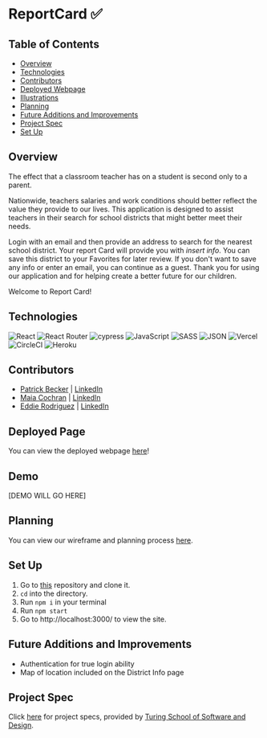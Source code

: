 # ReportCard ✅ 

## Table of Contents
  - [Overview](#overview)
  - [Technologies](#technologies)
  - [Contributors](#contributors)
  - [Deployed Webpage](#deployed-page)
  - [Illustrations](#illustrations)
  - [Planning](#planning)
  - [Future Additions and Improvements](#future-additions-and-improvements)
  - [Project Spec](#project-spec)
  - [Set Up](#set-up)

## Overview
  The effect that a classroom teacher has on a student is second only to a parent.
 
  Nationwide, teachers salaries and work conditions should better reflect the value they provide to our lives. This application is designed to assist teachers in their search for school districts that might better meet their needs.
  
  Login with an email and then provide an address to search for the nearest school district. Your report Card will provide you with *insert info*. You can save this district to your Favorites for later review. If you don't want to save any info or enter an email, you can continue as a guest. Thank you for using our application and for helping create a better future for our children. 
  
  Welcome to Report Card!

## Technologies
![React](https://img.shields.io/badge/react-%2320232a.svg?style=for-the-badge&logo=react&logoColor=%2361DAFB)
![React Router](https://img.shields.io/badge/React_Router-CA4245?style=for-the-badge&logo=react-router&logoColor=white)
![cypress](https://img.shields.io/badge/-cypress-%23E5E5E5?style=for-the-badge&logo=cypress&logoColor=058a5e)
![JavaScript](https://img.shields.io/badge/JavaScript-323330?style=for-the-badge&logo=javascript&logoColor=F7DF1E)
![SASS](https://img.shields.io/badge/SASS-hotpink.svg?style=for-the-badge&logo=SASS&logoColor=white)
![JSON](https://img.shields.io/badge/json-5E5C5C?style=for-the-badge&logo=json&logoColor=white)
![Vercel](https://user-images.githubusercontent.com/101746747/188785090-4abee495-4f46-4dba-b554-e16ded576297.png)
![CircleCI](https://img.shields.io/badge/circle%20ci-%23161616.svg?style=for-the-badge&logo=circleci&logoColor=white)
![Heroku](https://img.shields.io/badge/heroku-%23430098.svg?style=for-the-badge&logo=heroku&logoColor=white)

## Contributors
- [Patrick Becker](https://github.com/PatrickGBecker) | [LinkedIn](https://www.linkedin.com/in/patrickgarrettbecker/)
- [Maia Cochran](https://github.com/Maia-Cochran) | [LinkedIn](https://www.linkedin.com/in/maiaecochran/)
- [Eddie Rodriguez](https://github.com/edjrodriguez) | [LinkedIn](https://www.linkedin.com/in/edward-rodriguez-1b497423b/)

## Deployed Page
You can view the deployed webpage [here](https://reportcard-8xtook7k8-report-card.vercel.app/)!

## Demo
[DEMO WILL GO HERE]

## Planning
You can view our wireframe and planning process [here](https://www.figma.com/file/pBWCRc3bERq8ELucFixT3l/ReportCard-Wireframe).

## Set Up
1. Go to [this](https://github.com/camianderson/chefYeezy) repository and clone it. 
2. `cd` into the directory.
3. Run `npm i` in your terminal
4. Run `npm start`
6. Go to http://localhost:3000/ to view the site.

## Future Additions and Improvements
- Authentication for true login ability
- Map of location included on the District Info page

## Project Spec
Click [here](https://mod4.turing.edu/projects/capstone/index.html) for project specs, provided by [Turing School of Software and Design](https://turing.edu/).
